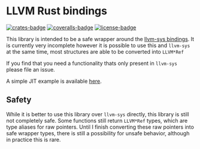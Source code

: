 # LLVM Rust bindings
[![crates-badge][]][crates] [![coveralls-badge][]][coveralls] [![license-badge][]][license]

This library is intended to be a safe wrapper around the [llvm-sys bindings](https://crates.io/crates/llvm-sys).
It is currently very incomplete however it is possible to use this and `llvm-sys` at the same time, most structures
are able to be converted into `LLVM*Ref`

If you find that you need a functionality thats only present in `llvm-sys` please file an issue.

A simple JIT example is available [here](examples/jit.rs).

## Safety

While it is better to use this library over `llvm-sys` directly, this library is still not completely safe. Some functions still return `LLVM*Ref` types, which are type aliases for raw pointers. Until I finish converting these raw pointers into safe wrapper types, there is still a possibility for unsafe behavior, although in practice this is rare.



[crates-badge]: https://img.shields.io/crates/v/llvm.svg?style=flat-square
[travis-badge]: https://img.shields.io/travis/gsingh93/llvm/master.svg?style=flat-square
[appveyor-badge]: https://img.shields.io/appveyor/ci/afonso360/llvm/master.svg?style=flat-square
[coveralls-badge]: https://img.shields.io/coveralls/gsingh93/llvm/master.svg?style=flat-square
[license-badge]: https://img.shields.io/github/license/gsingh93/llvm.svg?style=flat-square
[gitter-badge]: https://img.shields.io/gitter/room/gsingh93/llvm.svg?style=flat-square
[crates]: https://crates.io/crates/llvm
[travis]: https://travis-ci.org/gsingh93/llvm
[appveyor]: https://ci.appveyor.com/project/afonso360/llvm
[coveralls]: https://coveralls.io/github/gsingh93/llvm
[license]: LICENSE
[gitter]: https://gitter.im/llvm-rs
